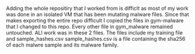 Adding the whole repositiry that I worked from is difficlt as most of my work was done in an isolated VM that has been mutating malware files.
Since that makes exporting the entire repo difficult I copied the files in gym-malware that I changed to this repo.
Every other file in gym_malware remained untouched.
ALl work was in these 2 files.
The files include my training file and sample_hashes.csv
sample_hashes.csv is a file containing the sha256 of each malwre sample and its malware family.
